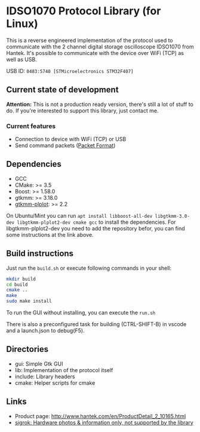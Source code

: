 # IDSO1070 Protocol Library (for Linux)

This is a reverse engineered implementation of the protocol used to communicate with the 2 channel digital storage oscilloscope IDSO1070 from Hantek.
It's possible to communicate with the device over WiFi (TCP) as well as USB.

USB ID: ```0483:5740 [STMicroelectronics STM32F407]```

## Current state of development

**Attention:**  This is not a production ready version, there's still a lot of stuff to do. If you're interested to support this library, just contact me.

### Current features

* Connection to device with WiFi (TCP) or USB
* Send command packets ([Packet Format](lib/README.md))

## Dependencies

* GCC
* CMake: >= 3.5
* Boost: >= 1.58.0
* gtkmm: >= 3.18.0
* [gtkmm-plplot](https://tschoonj.github.io/gtkmm-plplot/installation_instructions.html): >= 2.2

On Ubuntu/Mint you can run ```apt install libboost-all-dev libgtkmm-3.0-dev libgtkmm-plplot2-dev cmake gcc``` to install the dependencies. For libgtkmm-plplot2-dev you need to add the repository befor, you can find some instructions at the link above.

## Build instructions

Just run the ```build.sh``` or execute following commands in your shell:

```bash
mkdir build
cd build
cmake ..
make
sudo make install
```

To run the GUI without installing, you can execute the ```run.sh```

There is also a preconfigured task for building (CTRL-SHIFT-B) in vscode and a launch.json to debug(F5).

## Directories

* gui: Simple Gtk GUI
* lib: Implementation of the protocol itself
* include: Library headers
* cmake: Helper scripts for cmake

## Links

* Product page: http://www.hantek.com/en/ProductDetail_2_10165.html
* [sigrok: Hardware photos & information only, not supported by the library](https://sigrok.org/wiki/Hantek_iDSO1070)